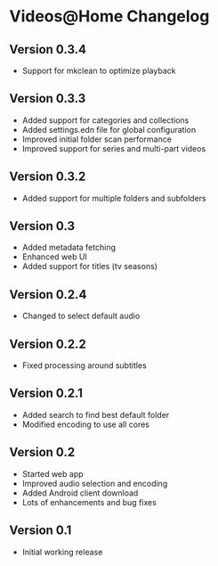 # Videos@Home Changelog

## Version 0.3.4

* Support for mkclean to optimize playback

## Version 0.3.3

* Added support for categories and collections
* Added settings.edn file for global configuration
* Improved initial folder scan performance
* Improved support for series and multi-part videos

## Version 0.3.2

* Added support for multiple folders and subfolders

## Version 0.3

* Added metadata fetching
* Enhanced web UI
* Added support for titles (tv seasons)

## Version 0.2.4

* Changed to select default audio

## Version 0.2.2

* Fixed processing around subtitles

## Version 0.2.1

* Added search to find best default folder
* Modified encoding to use all cores

## Version 0.2

* Started web app
* Improved audio selection and encoding
* Added Android client download
* Lots of enhancements and bug fixes

## Version 0.1

* Initial working release
